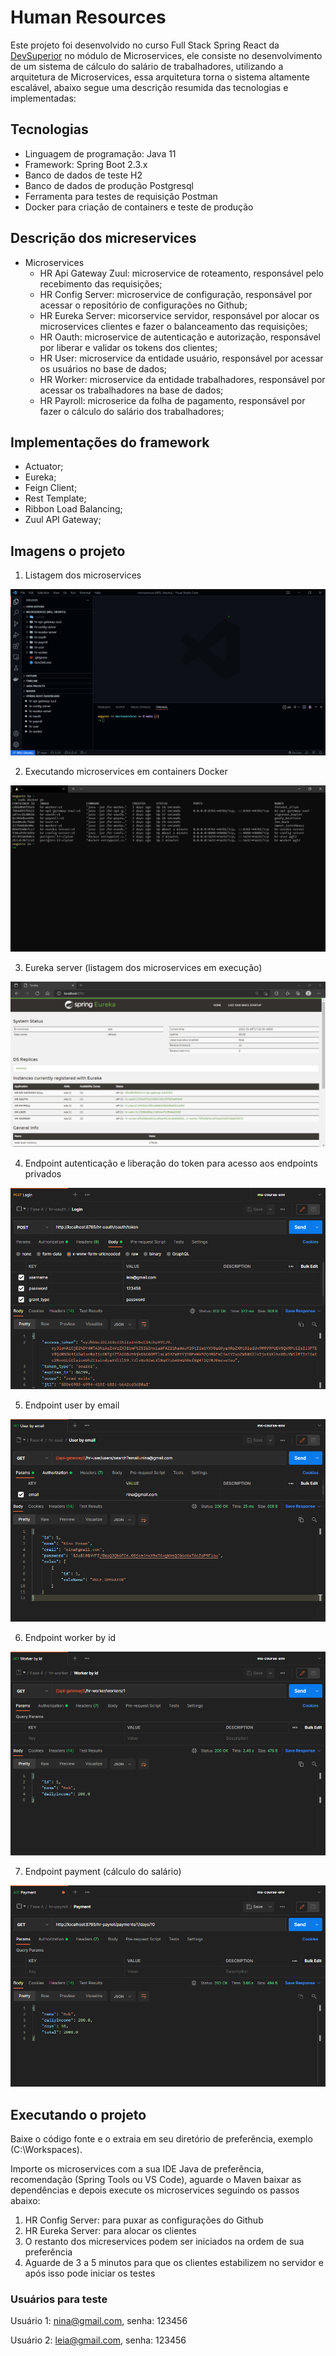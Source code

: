 # Human Resources

Este projeto foi desenvolvido no curso Full Stack Spring React da <a href="https://devsuperior.com.br/" target="_blank">DevSuperior</a> no módulo de Microservices, ele consiste no desenvolvimento de um sistema de cálculo do salário de trabalhadores, utilizando a arquitetura de Microservices, essa arquitetura torna o sistema altamente escalável, abaixo segue uma descrição resumida das tecnologias e implementadas:

## **Tecnologias**

- Linguagem de programação: Java 11
- Framework: Spring Boot 2.3.x
- Banco de dados de teste H2
- Banco de dados de produção Postgresql
- Ferramenta para testes de requisição Postman
- Docker para criação de containers e teste de produção

## **Descrição dos micreservices**

- Microservices
  - HR Api Gateway Zuul: microservice de roteamento, responsável pelo recebimento das requisições;
  - HR Config Server: microservice de configuração, responsável por acessar o repositório de configurações no Github;
  - HR Eureka Server: micorservice servidor, responsável por alocar os microservices clientes e fazer o balanceamento das requisições;
  - HR Oauth: microservice de autenticação e autorização, responsável por liberar e validar os tokens dos clientes;
  - HR User: microservice da entidade usuário, responsável por acessar os usuários no base de dados;
  - HR Worker: microservice da entidade trabalhadores, responsável por acessar os trabalhadores na base de dados;
  - HR Payroll: microserice da folha de pagamento, responsável por fazer o cálculo do salário dos trabalhadores;

## **Implementações do framework**

- Actuator;
- Eureka;
- Feign Client;
- Rest Template;
- Ribbon Load Balancing;
- Zuul API Gateway;

## Imagens o projeto

1. Listagem dos microservices

![microservices list](/images/microservices.png)

2. Executando microservices em containers Docker

![containers](/images/containers_docker.png)

3. Eureka server (listagem dos microservices em execução)

![eureka server](/images/eureka.png)

4. Endpoint autenticação e liberação do token para acesso aos endpoints privados

![endpoit login](/images/endpoint_login.png)

5. Endpoint user by email

![endpoit user by email](/images/endpoint_user_by_email.png)

6. Endpoint worker by id

![endpoit worker by id](/images/endpoint_worker_by_id.png)

7. Endpoint payment (cálculo do salário)

![endpoit payment](/images/endpoint_payment.png)

## Executando o projeto

Baixe o código fonte e o extraia em seu diretório de preferência, exemplo (C:\Workspaces).

Importe os microservices com a sua IDE Java de preferência, recomendação (Spring Tools ou VS Code), aguarde o Maven baixar as dependências e depois execute os microservices seguindo os passos abaixo:

1.  HR Config Server: para puxar as configurações do Github
2.  HR Eureka Server: para alocar os clientes
3.  O restanto dos micreservices podem ser iniciados na ordem de sua preferência
4.  Aguarde de 3 a 5 minutos para que os clientes estabilizem no servidor e após isso pode iniciar os testes

### Usuários para teste

Usuário 1: nina@gmail.com, senha: 123456

Usuário 2: leia@gmail.com, senha: 123456
